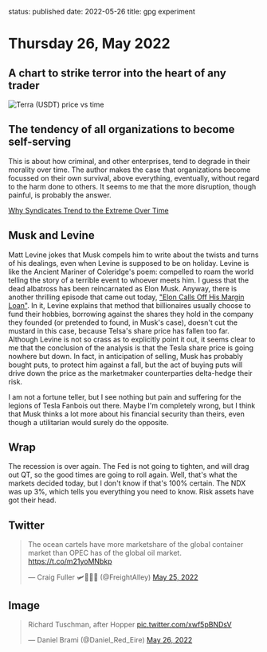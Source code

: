 status: published
date: 2022-05-26
title: gpg experiment

# Thursday 26, May 2022

## A chart to strike terror into the heart of any trader

![Terra (USDT) price vs time](https://compoundadvisors.com/wp-content/uploads/2022/05/terra-5-25.png)

## The tendency of all organizations to become self-serving

This is about how criminal, and other enterprises, tend to degrade in their morality over time.
The author makes the case that organizations become focussed on their own survival, above everything, eventually, without regard to the harm done to others.
It seems to me that the more disruption, though painful, is probably the answer.

[Why Syndicates Trend to the Extreme Over Time](https://theethicalskeptic.substack.com/p/why-syndicates-trend-to-the-extreme?s=r&utm_campaign=post&utm_medium=email)

## Musk and Levine

Matt Levine jokes that Musk compels him to write about the twists and turns of his dealings, even when Levine is supposed to be on holiday.
Levine is like the Ancient Mariner of Coleridge's poem: compelled to roam the world telling the story of a terrible event to whoever meets him.
I guess that the dead albatross has been reincarnated as Elon Musk.
Anyway, there is another thrilling episode that came out today, ["Elon Calls Off His Margin Loan"](https://www.bloomberg.com/opinion/articles/2022-05-26/elon-called-off-his-margin-loan).
In it, Levine explains that method that billionaires usually choose to fund their hobbies, borrowing against the shares they hold in the 
company they founded (or pretended to found, in Musk's case), doesn't cut the mustard in this case, because Telsa's share price has fallen too far.
Although Levine is not so crass as to explicitly point it out, it seems clear to me that the conclusion of the analysis is that 
the Tesla share price is going nowhere but down.
In fact, in anticipation of selling, Musk has probably bought puts, to protect him against a fall, but the act of buying puts will drive down the price as the marketmaker counterparties delta-hedge their risk.

I am not a fortune teller, but I see nothing but pain and suffering for the legions of Tesla Fanbois out there.
Maybe I'm completely wrong, but I think that Musk thinks a lot more about his financial security than theirs, 
even though a utilitarian would surely do the opposite.

## Wrap

The recession is over again.
The Fed is not going to tighten, and will drag out QT, so the good times are going to roll again.
Well, that's what the markets decided today, but I don't know if that's 100% certain.
The NDX was up 3%, which tells you everything you need to know. 
Risk assets have got their head.

## Twitter

<blockquote class="twitter-tweet"><p lang="en" dir="ltr">The ocean cartels have more marketshare of the global container market than OPEC has of the global oil market. <a href="https://t.co/m21yoMNbkp">https://t.co/m21yoMNbkp</a></p>&mdash; Craig Fuller 🛩🚛🇺🇦 (@FreightAlley) <a href="https://twitter.com/FreightAlley/status/1529262250518687745?ref_src=twsrc%5Etfw">May 25, 2022</a></blockquote> <script async src="https://platform.twitter.com/widgets.js" charset="utf-8"></script> 

## Image

<blockquote class="twitter-tweet"><p lang="da" dir="ltr">Richard Tuschman, after Hopper <a href="https://t.co/xwf5pBNDsV">pic.twitter.com/xwf5pBNDsV</a></p>&mdash; Daniel Brami (@Daniel_Red_Eire) <a href="https://twitter.com/Daniel_Red_Eire/status/1529875645832077313?ref_src=twsrc%5Etfw">May 26, 2022</a></blockquote> <script async src="https://platform.twitter.com/widgets.js" charset="utf-8"></script> 

